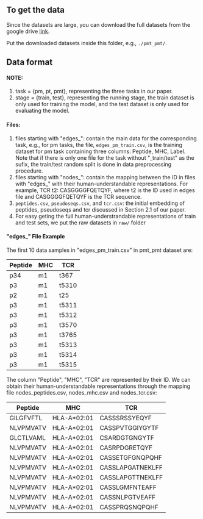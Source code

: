 ## To get the data

Since the datasets are large, you can download the full datasets from the google drive [link](https://drive.google.com/drive/folders/17ht6OBhv34LrZBm9Y2ow_A3KkuAk8tmG?usp=drive_link).

Put the downloaded datasets inside this folder, e.g., `./pmt_pmt/`.

## Data format

#### NOTE: 
1. task = {pm, pt, pmt}, representing the three tasks in our paper.
2. stage = {train, test}, representing the running stage, the train dataset is only used for training the model, and the test dataset is only used for evaluating the model.

#### Files:
1. files starting with "edges_": contain the main data for the corresponding task, e.g., for pm tasks, the file, `edges_pm_train.csv`, is the training dataset for pm task containing three columns: Peptide, MHC, Label. Note that if there is only one file for the task without "_train/test" as the sufix, the train/test random split is done in data preprocessing procedure.
2. files starting with "nodes_": contain the mapping between the ID in files with "edges_" with their human-understandable representations. For example, TCR t2: CASGGGGFQETQYF, where t2 is the ID used in edges file and CASGGGGFQETQYF is the TCR sequence.
3. `peptides.csv`, `pseudoseqs.csv`, and `tcr.csv`: the initial embedding of peptides, pseudoseqs and tcr discussed in Section 2.1 of our paper.
4. For easy geting the full human-understrandable representations of train and test sets, we put the raw datasets in `raw/` folder

 
#### "edges_" File Example

The first 10 data samples in "edges_pm_train.csv" in pmt_pmt dataset are:

| Peptide | MHC | TCR  |
|---------|-----|------|
| p34     | m1  | t367 |
| p3      | m1  | t5310|
| p2      | m1  | t25  |
| p3      | m1  | t5311|
| p3      | m1  | t5312|
| p3      | m1  | t3570|
| p3      | m1  | t3765|
| p3      | m1  | t5313|
| p3      | m1  | t5314|
| p3      | m1  | t5315|

The column "Peptide", "MHC", "TCR" are represented by their ID. We can obtain their human-understandable representations through the mapping file nodes_peptides.csv, nodes_mhc.csv and nodes_tcr.csv:

| Peptide    | MHC          | TCR              |
|------------|--------------|------------------|
| GILGFVFTL  | HLA-A*02:01  | CASSSRSSYEQYF     |
| NLVPMVATV  | HLA-A*02:01  | CASSPVTGGIYGYTF   |
| GLCTLVAML  | HLA-A*02:01  | CSARDGTGNGYTF     |
| NLVPMVATV  | HLA-A*02:01  | CASRPDGRETQYF     |
| NLVPMVATV  | HLA-A*02:01  | CASSETGFGNQPQHF   |
| NLVPMVATV  | HLA-A*02:01  | CASSLAPGATNEKLFF  |
| NLVPMVATV  | HLA-A*02:01  | CASSLAPGTTNEKLFF  |
| NLVPMVATV  | HLA-A*02:01  | CASSLGMFNTEAFF    |
| NLVPMVATV  | HLA-A*02:01  | CASSNLPGTVEAFF    |
| NLVPMVATV  | HLA-A*02:01  | CASSPRQSNQPQHF    |


